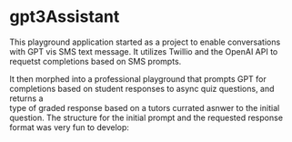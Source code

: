 # gpt3Assistant

This playground application started as a project to enable conversations with GPT vis SMS text message. It utilizes Twillio and the OpenAI API to requetst completions based on SMS prompts.

It then morphed into a professional playground that prompts GPT for completions based on student responses to async quiz questions, and returns a \
type of graded response based on a tutors currated asnwer to the initial question. The structure for the initial prompt and the requested response format
was very fun to develop:
